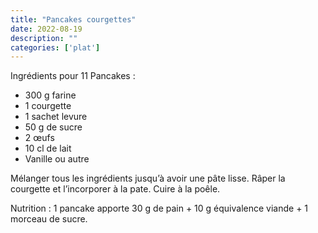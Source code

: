 ```yaml
---
title: "Pancakes courgettes"
date: 2022-08-19
description: ""
categories: ['plat']
---
```

Ingrédients pour 11 Pancakes :
- 300 g farine
- 1 courgette
- 1 sachet levure
- 50 g de sucre
- 2 œufs
- 10 cl de lait
- Vanille ou autre

Mélanger tous les ingrédients jusqu’à avoir une pâte lisse.
Râper la courgette et l’incorporer à la pate.
Cuire à la poêle.

Nutrition : 1 pancake apporte 30 g de pain + 10 g équivalence viande + 1 morceau de sucre.

